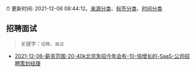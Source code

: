 :alarm_clock: 更新时间: 2021-12-06 08:44:12。[来源分类](../README.md)、[标签分类](../TAGS.md)、[时间分类](../TIMELINE.md)

## 招聘面试


> 关键字：`招聘`、`面试`



- [2021-12-06-薪资范围-20-40k北京急招今年会有-10-倍增长的-SaaS-公司招聘策划经理](https://www.v2ex.com/t/820375) 